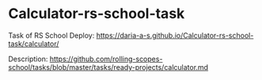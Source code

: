 # Calculator-rs-school-task
Task of RS School 
Deploy: https://daria-a-s.github.io/Calculator-rs-school-task/calculator/

Description: https://github.com/rolling-scopes-school/tasks/blob/master/tasks/ready-projects/calculator.md
